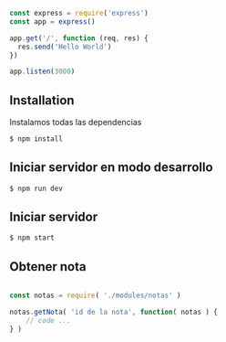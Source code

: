 
```js
const express = require('express')
const app = express()

app.get('/', function (req, res) {
  res.send('Hello World')
})

app.listen(3000)
```

## Installation

Instalamos todas las dependencias

```bash
$ npm install
```

## Iniciar servidor en modo desarrollo

```bash
$ npm run dev
```


## Iniciar servidor

```bash
$ npm start
```

## Obtener nota

```js

const notas = require( './modules/notas' )

notas.getNota( 'id de la nota', function( notas ) {
    // code ... 
} )

```


